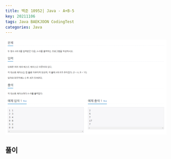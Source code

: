 ```yaml
---
title: 백준 10952| Java - A+B-5
key: 20211106
tags: Java BAEKJOON CodingTest
categories: Java
---
```


![bj1](/assets/images/post/2021-11-06-bj1.png)

## 풀이
~~~java

~~~ 
